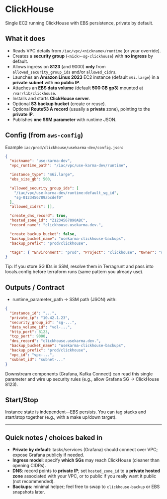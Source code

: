 # ClickHouse

Single EC2 running ClickHouse with EBS persistence, private by default.  

## What it does

- Reads VPC details from `/iac/vpc/<nickname>/runtime` (or your override).
- Creates a **security group** (`<nick>-sg-clickhouse`) with **no ingress** by default.
- Allows ingress on **8123** (and 9000) **only** from `allowed_security_group_ids` and/or `allowed_cidrs`.
- Launches an **Amazon Linux 2023** EC2 instance (default `m6i.large`) in a **private subnet** with **no public IP**.
- Attaches an **EBS data volume** (default **500 GB gp3**) mounted at `/var/lib/clickhouse`.
- Installs and starts **ClickHouse server**.
- Optional **S3 backup bucket** (create or reuse).
- Optional **Route53 A record** (usually a **private** zone), pointing to the **private IP**.
- Publishes **one SSM parameter** with runtime JSON.

## Config (from `aws-config`)

Example `iac/prod/clickhouse/usekarma-dev/config.json`:

```json
{
  "nickname": "use-karma-dev",
  "vpc_runtime_path": "/iac/vpc/use-karma-dev/runtime",

  "instance_type": "m6i.large",
  "ebs_size_gb": 500,

  "allowed_security_group_ids": [
    "/iac/vpc/use-karma-dev/runtime:default_sg_id", 
    "sg-0123456789abcdef0"
  ],
  "allowed_cidrs": [],

  "create_dns_record": true,
  "hosted_zone_id": "Z1234567890ABC", 
  "record_name": "clickhouse.usekarma.dev.",

  "create_backup_bucket": false,
  "backup_bucket_name": "usekarma-clickhouse-backups",
  "backup_prefix": "prod/clickhouse",

  "tags": { "Environment": "prod", "Project": "clickhouse", "Owner": "usekarma" }
}
```
Tip: If you store SG IDs in SSM, resolve them in Terragrunt and pass into locals.config before terraform runs (same pattern you already use).

## Outputs / Contract

- runtime_parameter_path → SSM path (JSON) with:

```json
{
  "instance_id": "...",
  "private_ip": "10.42.1.23",
  "security_group_id": "sg-...",
  "data_volume_id": "vol-...",
  "http_port": 8123,
  "tcp_port": 9000,
  "dns_record": "clickhouse.usekarma.dev.",
  "backup_bucket_name": "usekarma-clickhouse-backups",
  "backup_prefix": "prod/clickhouse",
  "vpc_id": "vpc-...",
  "subnet_id": "subnet-..."
}
```

Downstream components (Grafana, Kafka Connect) can read this single parameter and wire up security rules (e.g., allow Grafana SG → ClickHouse 8123).

## Start/Stop

Instance state is independent—EBS persists. You can tag stacks and start/stop together (e.g., with a make up/down target).


---

## Quick notes / choices baked in

- **Private by default**: tasks/services (Grafana) should connect over VPC; expose Grafana publicly if needed.
- **Ingress model**: specify **which SGs** may reach ClickHouse (cleaner than opening CIDRs).
- **DNS**: record points to **private IP**; set `hosted_zone_id` to a **private hosted zone** associated with your VPC, or to public if you really want it public (not recommended).
- **Backups**: minimal helper; feel free to swap to `clickhouse-backup` or EBS snapshots later.

